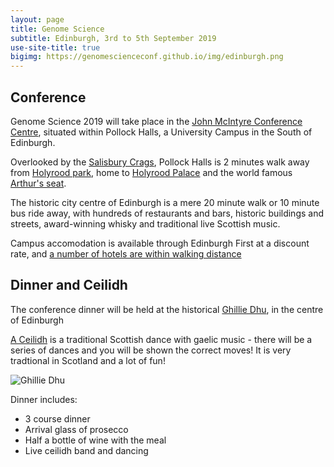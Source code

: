 ```yaml
---
layout: page
title: Genome Science
subtitle: Edinburgh, 3rd to 5th September 2019
use-site-title: true
bigimg: https://genomescienceconf.github.io/img/edinburgh.png
---
```


## Conference

Genome Science 2019 will take place in the [John McIntyre Conference Centre](https://www.edinburghfirst.co.uk/venues/john-mcintyre-conference-centre/), situated within Pollock Halls, a University Campus in the South of Edinburgh.

Overlooked by the [Salisbury Crags](https://www.theguardian.com/travel/2012/may/12/holyrood-park-salisbury-crags-arthurs-seat), Pollock Halls is 2 minutes walk away from [Holyrood park](https://www.theguardian.com/travel/2012/may/12/holyrood-park-salisbury-crags-arthurs-seat), home to [Holyrood Palace](https://www.rct.uk/visit/palace-of-holyroodhouse) and the world famous [Arthur's seat](https://www.visitscotland.com/info/see-do/holyrood-park-and-arthurs-seat-p914341).

The historic city centre of Edinburgh is a mere 20 minute walk or 10 minute bus ride away, with hundreds of restaurants and bars, historic buildings and streets, award-winning whisky and traditional live Scottish music.

Campus accomodation is available through Edinburgh First at a discount rate, and [a number of hotels are within walking distance](https://goo.gl/maps/rzoc6vJ36oS2)

## Dinner and Ceilidh

The conference dinner will be held at the historical [Ghillie Dhu](http://ghillie-dhu.co.uk/), in the centre of Edinburgh

[A Ceilidh](https://www.youtube.com/watch?v=Kja2vP3MnZA) is a traditional Scottish dance with gaelic music - there will be a series of dances and you will be shown the correct moves! It is very tradtional in Scotland and a lot of fun!

![Ghillie Dhu](http://genomescience.co.uk/images/detail_ghilliedhu-auditorium.jpg)

Dinner includes:

* 3 course dinner
* Arrival glass of prosecco
* Half a bottle of wine with the meal
* Live ceilidh band and dancing

